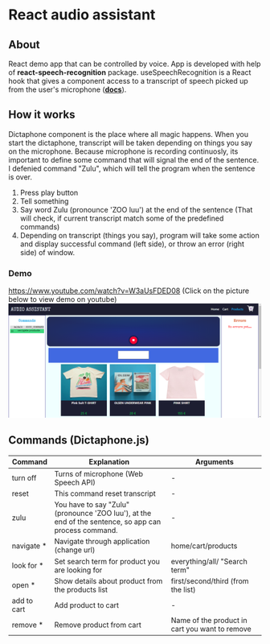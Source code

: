 # React audio assistant 


## About

React demo app that can be controlled by voice. App is developed with help of **react-speech-recognition** package. useSpeechRecognition is a React hook that gives a component access to a transcript of speech picked up from the user's microphone   ([**docs**](https://www.npmjs.com/package/react-speech-recognition)). 

  
 
 
## How it works

Dictaphone component is the place where all magic happens. When you start the dictaphone, transcript will be taken depending on things you say on the microphone. Because microphone is recording continuosly, its important to define some command that will signal the end of the sentence.
I defenied command "Zulu", which will tell the program when the sentence is over.

 
1. Press play button     
2. Tell something
3. Say word Zulu (pronounce 'ZOO luu') at the end of the sentence (That will check, if current transcript match some of the predefined commands)
4. Depending on transcript (things you say), program will take some action and display successful command (left side), or throw an error (right side) of window.

### Demo 
https://www.youtube.com/watch?v=W3aUsFDED08 (Click on the picture below to view demo on youtube)
[![LOOK AT THE PICTURE](https://github.com/svire/ReactAudioAssistant/blob/master/src/assets/navigateproducts.png)](https://www.youtube.com/watch?v=W3aUsFDED08)

## Commands (Dictaphone.js)

Command | Explanation | Arguments
------------ | -------------  | ------------- 
turn off | Turns of microphone (Web Speech API)| -
reset | This command reset transcript| -
zulu | You have to say "Zulu" (pronounce 'ZOO luu'), at the end of the sentence, so app can process command.| -
navigate * | Navigate through application (change url)| home/cart/products
look for * | Set search term for product you are looking for| everything/all/ "Search term"
open * | Show details about product from the products list | first/second/third (from the list)
add to cart | Add product to cart  | -
remove * | Remove product from cart | Name of the product in cart you want to remove



 
